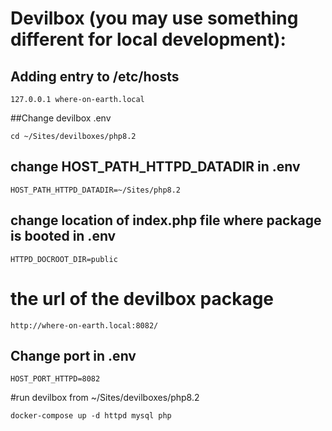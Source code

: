 # Devilbox (you may use something different for local development):

## Adding entry to /etc/hosts

```
127.0.0.1 where-on-earth.local
```

##Change devilbox .env


```
cd ~/Sites/devilboxes/php8.2
```

## change HOST_PATH_HTTPD_DATADIR in .env

```
HOST_PATH_HTTPD_DATADIR=~/Sites/php8.2
```

## change location of index.php file where package is booted in .env

```
HTTPD_DOCROOT_DIR=public
```

# the url of the devilbox package
```
http://where-on-earth.local:8082/
```

## Change port in .env
```
HOST_PORT_HTTPD=8082
```

#run devilbox from ~/Sites/devilboxes/php8.2

```
docker-compose up -d httpd mysql php
```